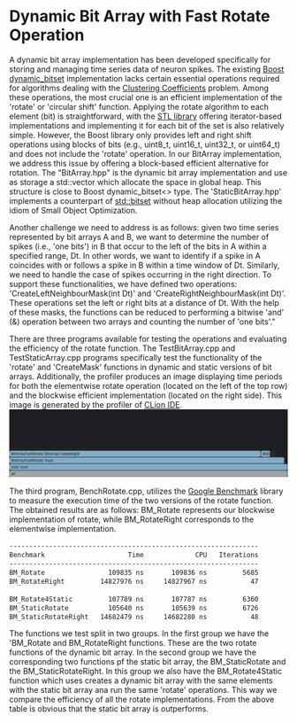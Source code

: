 # Dynamic Bit Array with Fast Rotate Operation

A dynamic bit array implementation has been developed specifically for storing and managing 
time series data of neuron spikes. 
The existing [Boost dynamic_bitset](https://www.boost.org/doc/libs/1_82_0/libs/dynamic_bitset/dynamic_bitset.html) 
implementation lacks certain essential operations 
required for algorithms dealing with the [Clustering Coefficients](https://pubmed.ncbi.nlm.nih.gov/25339742/) problem.
Among these operations, the most crucial one is an efficient implementation of the 'rotate' or 'circular shift' function. 
Applying the rotate algorithm to each element (bit) is straightforward, 
with the [STL library](https://en.cppreference.com/w/cpp/algorithm/rotate) offering iterator-based 
implementations and implementing it for each bit of the set is also relatively simple. 
However, the Boost library only provides left and right shift operations using blocks 
of bits (e.g., uint8_t, uint16_t, uint32_t, or uint64_t) and does not include the 'rotate' operation. 
In our BitArray implementation, we address this issue by offering a block-based efficient alternative for rotation.
The "BitArray.hpp" is the dynamic bit array implementation and use as storage a std::vector<Block> 
which allocate the space in global heap. This structure is close to Boost dynamic_bitset<> type. 
The 'StaticBitArray.hpp' implements a counterpart of [std::bitset](https://en.cppreference.com/w/cpp/utility/bitset)
without heap allocation utilizing the idiom of Small Object Optimization. 

Another challenge we need to address is as follows: given two time series represented by bit arrays A and B, 
we want to determine the number of spikes (i.e., 'one bits') in B that occur to the left of the 
bits in A within a specified range, Dt. In other words, we want to identify if a spike in A coincides 
with or follows a spike in B within a time window of Dt. 
Similarly, we need to handle the case of spikes occurring in the right direction. 
To support these functionalities, we have defined two operations: 'CreateLeftNeighbourMask(int Dt)' 
and 'CreateRightNeighbourMask(int Dt)'. These operations set the left or right bits at a distance of Dt. 
With the help of these masks, the functions can be reduced to performing a bitwise 'and' (&) 
operation between two arrays and counting the number of 'one bits'."

There are three programs available for testing the operations and evaluating the efficiency of the rotate function. 
The TestBitArray.cpp and TestStaticArray.cpp programs specifically test the functionality of the 'rotate' 
and 'CreateMask' functions in dynamic and static versions of bit arrays. 
Additionally, the profiler produces an image displaying time periods for both the 
elementwise rotate operation (located on the left of the top row) and the 
blockwise efficient implementation (located on the right side). 
This image is generated by the profiler of [CLion IDE](https://www.jetbrains.com/clion/).
![img.png](flamegraph.png)

The third program, BenchRotate.cpp, utilizes the [Google Benchmark](https://github.com/google/benchmark) 
library to measure the execution time of the two versions of the rotate function. 
The obtained results are as follows: 
BM_Rotate represents our blockwise implementation of rotate, while BM_RotateRight corresponds 
to the elementwise implementation.

~~~
---------------------------------------------------------------
Benchmark                     Time             CPU   Iterations
---------------------------------------------------------------
BM_Rotate                109835 ns       109836 ns         5685
BM_RotateRight         14827976 ns     14827967 ns           47

BM_Rotate4Static         107789 ns       107787 ns         6360
BM_StaticRotate          105640 ns       105639 ns         6726
BM_StaticRotateRight   14682479 ns     14682280 ns           48
~~~

The functions we test split in two groups. In the first group we have the 'BM_Rotate and BM_RotateRight functions.
These are the two rotate functions of the dynamic bit array. In the second group we have the corresponding
two functions pf the static bit array, the BM_StaticRotate and the BM_StaticRotateRight. In this group we also
have the BM_Rotate4Static function which uses creates a dynamic bit array with the same elements with
the static bit array ana run the same 'rotate' operations. This way we compare the efficiency of all the 
rotate implementations. From the above table is obvious that the static bit array is outperforms.